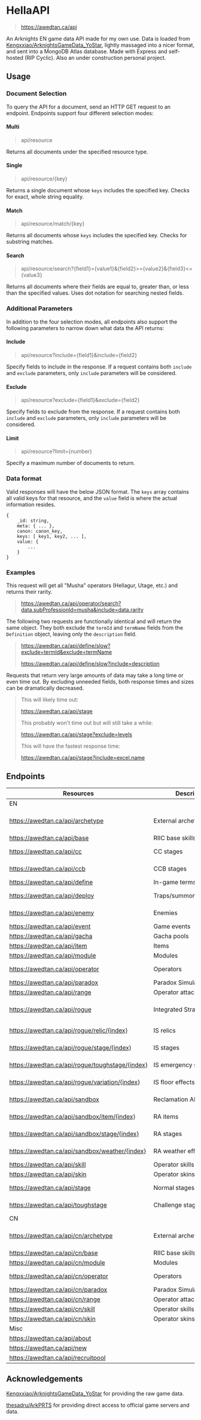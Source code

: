 # HellaAPI

> https://awedtan.ca/api

An Arknights EN game data API made for my own use. Data is loaded from [Kengxxiao/ArknightsGameData_YoStar](https://github.com/Kengxxiao/ArknightsGameData_YoStar), lightly massaged into a nicer format, and sent into a MongoDB Atlas database. Made with Express and self-hosted (RIP Cyclic). Also an under construction personal project.

## Usage

### Document Selection

To query the API for a document, send an HTTP GET request to an endpoint. Endpoints support four different selection modes:

#### Multi

> api/resource

Returns all documents under the specified resource type.

#### Single

> api/resource/{key}

Returns a single document whose `keys` includes the specified key. Checks for exact, whole string equality.

#### Match

> api/resource/match/{key}

Returns all documents whose `keys` includes the specified key. Checks for substring matches.

#### Search

> api/resource/search?{field1}={value1}&{field2}>={value2}&{field3}<={value3}

Returns all documents where their fields are equal to, greater than, or less than the specified values. Uses dot notation for searching nested fields.

### Additional Parameters

In addition to the four selection modes, all endpoints also support the following parameters to narrow down what data the API returns:

#### Include

> api/resource?include={field1}&include={field2}

Specify fields to include in the response. If a request contains both `include` and `exclude` parameters, only `include` parameters will be considered.

#### Exclude

> api/resource?exclude={field1}&exclude={field2}

Specify fields to exclude from the response. If a request contains both `include` and `exclude` parameters, only `include` parameters will be considered.

#### Limit

> api/resource?limit={number}

Specify a maximum number of documents to return.

### Data format

Valid responses will have the below JSON format. The `keys` array contains all valid keys for that resource, and the `value` field is where the actual information resides.

```
{
    _id: string,
    meta: { ... },
    canon: canon_key,
    keys: [ key1, key2, ... ],
    value: {
        ...
    }
}
```

### Examples

This request will get all "Musha" operators (Hellagur, Utage, etc.) and returns their rarity.

> https://awedtan.ca/api/operator/search?data.subProfessionId=musha&include=data.rarity

The following two requests are functionally identical and will return the same object. They both exclude the `termId` and `termName` fields from the `Definition` object, leaving only the `description` field.

> https://awedtan.ca/api/define/slow?exclude=termId&exclude=termName
> 
> https://awedtan.ca/api/define/slow?include=description

Requests that return very large amounts of data may take a long time or even time out. By excluding unneeded fields, both response times and sizes can be dramatically decreased.

> This will likely time out:
>
> https://awedtan.ca/api/stage
>
> This probably won't time out but will still take a while:
>
> https://awedtan.ca/api/stage?exclude=levels
>
> This will have the fastest response time:
>
> https://awedtan.ca/api/stage?include=excel.name

## Endpoints

| Resources | Description | Valid Keys | [Return Type](https://github.com/Awedtan/HellaAPI/tree/main/types) |
|-|-|-|-|
| EN |
| https://awedtan.ca/api/archetype                | External archetype name | Internal archetype name       | `string`         |
| https://awedtan.ca/api/base                     | RIIC base skills        | Base skill ID                 | `Base`           |
| https://awedtan.ca/api/cc                       | CC stages               | Stage ID/name                 | `CCStage`        |
| https://awedtan.ca/api/ccb                      | CCB stages              | Stage ID/name                 | `CCStage`        |
| https://awedtan.ca/api/define                   | In-game terms           | Term name                     | `Definition`     |
| https://awedtan.ca/api/deploy                   | Traps/summons/equipment | Deployable ID/name            | `Deployable`     |
| https://awedtan.ca/api/enemy                    | Enemies                 | Enemy ID/name/code            | `Enemy`          |
| https://awedtan.ca/api/event                    | Game events             | Event ID                      | `GameEvent`      |
| https://awedtan.ca/api/gacha                    | Gacha pools             | Pool ID                       | `GachaPool`      |
| https://awedtan.ca/api/item                     | Items                   | Item ID/name                  | `Item`           |
| https://awedtan.ca/api/module                   | Modules                 | Module ID                     | `Module`         |
| https://awedtan.ca/api/operator                 | Operators               | Operator ID/name              | `Operator`       |
| https://awedtan.ca/api/paradox                  | Paradox Simulations     | Operator ID                   | `Paradox`        |
| https://awedtan.ca/api/range                    | Operator attack ranges  | Range ID                      | `GridRange`      |
| https://awedtan.ca/api/rogue                    | Integrated Strategies   | IS index (IS2=0, IS3=1, etc.) | `RogueTheme`     |
| https://awedtan.ca/api/rogue/relic/{index}      | IS relics               | IS relic ID/name              | `RogueRelic`     |
| https://awedtan.ca/api/rogue/stage/{index}      | IS stages               | IS stage ID/name              | `RogueStage`     |
| https://awedtan.ca/api/rogue/toughstage/{index} | IS emergency stages     | IS stage ID/name              | `RogueStage`     |
| https://awedtan.ca/api/rogue/variation/{index}  | IS floor effects        | IS variation ID/name          | `RogueVariation` |
| https://awedtan.ca/api/sandbox                  | Reclamation Algorithm   | RA index (RA2=0, etc.)        | `SandboxAct`     |
| https://awedtan.ca/api/sandbox/item/{index}     | RA items                | RA item ID/name               | `SandboxItem`    |
| https://awedtan.ca/api/sandbox/stage/{index}    | RA stages               | RA stage ID/name              | `SandboxStage`   |
| https://awedtan.ca/api/sandbox/weather/{index}  | RA weather effects      | RA weather ID/name            | `SandboxWeather` |
| https://awedtan.ca/api/skill                    | Operator skills         | Skill ID                      | `Skill`          |
| https://awedtan.ca/api/skin                     | Operator skins          | Skin ID                       | `Skin`         |
| https://awedtan.ca/api/stage                    | Normal stages           | Stage ID/code                 | `Stage[]`        |
| https://awedtan.ca/api/toughstage               | Challenge stages        | Stage ID/code                 | `Stage[]`        |
| CN |
| https://awedtan.ca/api/cn/archetype             | External archetype name | Internal archetype name       | `string`         |
| https://awedtan.ca/api/cn/base                  | RIIC base skills        | Base skill ID                 | `Base`           |
| https://awedtan.ca/api/cn/module                | Modules                 | Module ID                     | `Module`         |
| https://awedtan.ca/api/cn/operator              | Operators               | Operator ID/name              | `Operator`       |
| https://awedtan.ca/api/cn/paradox               | Paradox Simulations     | Operator ID                   | `Paradox`        |
| https://awedtan.ca/api/cn/range                 | Operator attack ranges  | Range ID                      | `GridRange`      |
| https://awedtan.ca/api/cn/skill                 | Operator skills         | Skill ID                      | `Skill`          |
| https://awedtan.ca/api/cn/skin                  | Operator skins          | Skin ID                       | `Skin`         |
| Misc |
| https://awedtan.ca/api/about |
| https://awedtan.ca/api/new |
| https://awedtan.ca/api/recruitpool |

## Acknowledgements

[Kengxxiao/ArknightsGameData_YoStar](https://github.com/Kengxxiao/ArknightsGameData_YoStar) for providing the raw game data.

[thesadru/ArkPRTS](https://github.com/thesadru/ArkPRTS) for providing direct access to official game servers and data.

